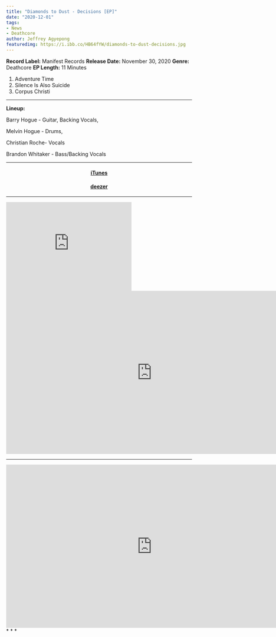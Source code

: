 ```yaml
---
title: "Diamonds to Dust - Decisions [EP]"
date: "2020-12-01"
tags:
- News
- Deathcore
author: Jeffrey Agyepong
featuredimg: https://i.ibb.co/HB64fYW/diamonds-to-dust-decisions.jpg
---
```

**Record Label:** Manifest Records
**Release Date:** November 30, 2020
**Genre:** Deathcore
**EP Length:** 11 Minutes


1. Adventure Time  
2. Silence Is Also Suicide
3. Corpus Christi

<hr>

**Lineup:**

Barry Hogue - Guitar, Backing Vocals, 

Melvin Hogue - Drums, 

Christian Roche- Vocals

 Brandon Whitaker -  Bass/Backing Vocals




<hr>
<h4 style="text-align:center;"><a href="https://music.apple.com/gh/album/decisions-single/1539797556?uo=4&app=itunes&ct=684506&at=1001lbRT" alt="iTunes">iTunes</a></h4>

<h4 style="text-align:center;"><a href="https://www.deezer.com/us/album/185771532" alt="deezer">deezer</a></h4>

* * *

<iframe style="border: 0; width: 340px; height: 241px;" src="https://bandcamp.com/EmbeddedPlayer/album=4102972938/size=large/bgcol=ffffff/linkcol=0687f5/artwork=small/transparent=true/" seamless><a href="https://diamondstodust.bandcamp.com/album/decisions-ep">Decisions Ep by Diamonds to Dust</a></iframe>
<div class="video-container">
<iframe frameborder="0" scrolling="no" marginheight="0" marginwidth="0"width="788.54" height="443" type="text/html" src="https://www.youtube.com/embed/jQ0eJr8n3d0?autoplay=0&fs=0&iv_load_policy=3&showinfo=0&rel=0&cc_load_policy=0&start=0&end=0&origin=https://youtubeembedcode.com"><div><small><a href="https://youtubeembedcode.com/es/">youtubeembedcode es</a></small></div><div><small><a href="https://www.hostsearch.com/">ultimate Web traffic</a></small></div></iframe>
</div>

* * *
<div class="video-container">
<iframe frameborder="0" scrolling="no" marginheight="0" marginwidth="0"width="788.54" height="443" type="text/html" src="https://www.youtube.com/embed/bAppBhXrboU?autoplay=0&fs=0&iv_load_policy=3&showinfo=0&rel=0&cc_load_policy=0&start=0&end=0&origin=https://youtubeembedcode.com"><div><small><a href="https://youtubeembedcode.com/pl/">youtubeembedcode.com/pl/</a></small></div><div><small><a href="http://tr3ndygirl.com/">Ultimate web Traffic</a></small></div></iframe>
</div>
* * *



